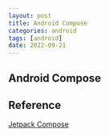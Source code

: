 ```yaml
---
layout: post
title: Android Compose
categories: android
tags: [android]
date: 2022-09-21
---
```


## Android Compose

## Reference
[Jetpack Compose](https://developer.android.google.cn/courses/pathways/compose)  
